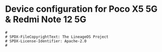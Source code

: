 # Device configuration for Poco X5 5G & Redmi Note 12 5G

```
#
# SPDX-FileCopyrightText: The LineageOS Project
# SPDX-License-Identifier: Apache-2.0
#
```
